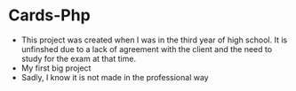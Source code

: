 # Cards-Php
- This project was created when I was in the third year of high school. It is unfinshed due to a lack of agreement with the client and the need to study for the exam at that time.
- My first big project
- Sadly, I know it is not made in the professional way